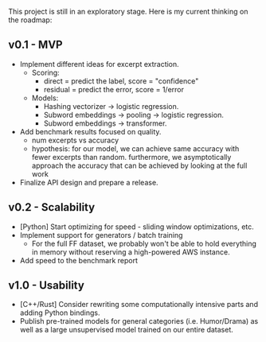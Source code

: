 This project is still in an exploratory stage. Here is my current thinking on 
the roadmap:

## v0.1 - MVP

 - Implement different ideas for excerpt extraction.
    - Scoring:
        - direct = predict the label, score = "confidence"
        - residual = predict the error, score = 1/error
    - Models:
        - Hashing vectorizer -> logistic regression.
        - Subword embeddings -> pooling -> logistic regression.
        - Subword embeddings -> transformer.
 - Add benchmark results focused on quality.
    - num excerpts vs accuracy
    - hypothesis: for our model, we can achieve same accuracy with fewer
      excerpts than random. furthermore, we asymptotically approach the 
      accuracy that can be achieved by looking at the full work
 - Finalize API design and prepare a release.

## v0.2 - Scalability

 - [Python] Start optimizing for speed - sliding window optimizations, etc.
 - Implement support for generators / batch training
    - For the full FF dataset, we probably won't be able to hold everything
      in memory without reserving a high-powered AWS instance.
 - Add speed to the benchmark report

## v1.0 - Usability

 - [C++/Rust] Consider rewriting some computationally intensive parts and 
   adding Python bindings.
 - Publish pre-trained models for general categories (i.e. Humor/Drama) as well
   as a large unsupervised model trained on our entire dataset.
